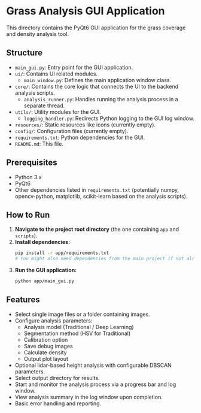 # Grass Analysis GUI Application

This directory contains the PyQt6 GUI application for the grass coverage and density analysis tool.

## Structure

- `main_gui.py`: Entry point for the GUI application.
- `ui/`: Contains UI related modules.
  - `main_window.py`: Defines the main application window class.
- `core/`: Contains the core logic that connects the UI to the backend analysis scripts.
  - `analysis_runner.py`: Handles running the analysis process in a separate thread.
- `utils/`: Utility modules for the GUI.
  - `logging_handler.py`: Redirects Python logging to the GUI log window.
- `resources/`: Static resources like icons (currently empty).
- `config/`: Configuration files (currently empty).
- `requirements.txt`: Python dependencies for the GUI.
- `README.md`: This file.

## Prerequisites

- Python 3.x
- PyQt6
- Other dependencies listed in `requirements.txt` (potentially numpy, opencv-python, matplotlib, scikit-learn based on the analysis scripts).

## How to Run

1.  **Navigate to the project root directory** (the one containing `app` and `scripts`).
2.  **Install dependencies:**
    ```bash
    pip install -r app/requirements.txt
    # You might also need dependencies from the main project if not already installed
    ```
3.  **Run the GUI application:**
    ```bash
    python app/main_gui.py
    ```

## Features

- Select single image files or a folder containing images.
- Configure analysis parameters:
    - Analysis model (Traditional / Deep Learning)
    - Segmentation method (HSV for Traditional)
    - Calibration option
    - Save debug images
    - Calculate density
    - Output plot layout
- Optional lidar-based height analysis with configurable DBSCAN parameters.
- Select output directory for results.
- Start and monitor the analysis process via a progress bar and log window.
- View analysis summary in the log window upon completion.
- Basic error handling and reporting.

